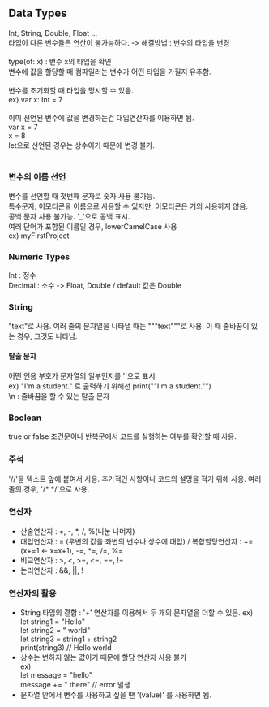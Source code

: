 ## Data Types
Int, String, Double, Float ...<br>
타입이 다른 변수들은 연산이 불가능하다. -> 해결방법 : 변수의 타입을 변경<br>
<br>
type(of: x) : 변수 x의 타입을 확인<br>
변수에 값을 할당할 때 컴파일러는 변수가 어떤 타입을 가질지 유추함.<br>
<br>
변수를 초기화할 때 타입을 명시할 수 있음.<br>
ex) var x: Int = 7<br>
<br>
이미 선언된 변수에 값을 변경하는건 대입연산자를 이용하면 됨.<br>
var x = 7<br>
x = 8<br>
let으로 선언된 경우는 상수이기 때문에 변경 불가.<br>
<br>

### 변수의 이름 선언
변수를 선언할 때 첫번째 문자로 숫자 사용 불가능. <br>
특수문자, 이모티콘을 이름으로 사용할 수 있지만, 이모티콘은 거의 사용하지 않음.<br>
공백 문자 사용 불가능. '_'으로 공백 표시. <br>
여러 단어가 포함된 이름일 경우, lowerCamelCase 사용<br>
ex) myFirstProject

### Numeric Types
Int : 정수<br>
Decimal : 소수 -> Float, Double / default 값은 Double

### String
<p>
"text"로 사용. 
여러 줄의 문자열을 나타낼 때는 """text"""로 사용. 이 때 줄바꿈이 있는 경우, 그것도 나타남. 
</p>

#### 탈출 문자
어떤 인용 부호가 문자열의 일부인지를 '\'으로 표시<br>
ex) "I'm a student." 로 출력하기 위해선 print("\"I'm a student.\"")<br>
\n : 줄바꿈을 할 수 있는 탈출 문자

### Boolean
<p>
true or false
조건문이나 반복문에서 코드를 실행하는 여부를 확인할 때 사용.
</p>

### 주석
<p>
'//'을 텍스트 앞에 붙여서 사용.
추가적인 사항이나 코드의 설명을 적기 위해 사용.
여러 줄의 경우, '/* */'으로 사용.
</p>

### 연산자
- 산술연산자 : +, -, *, /, %(나눈 나머지)
- 대입연산자 : = (우변의 값을 좌변의 변수나 상수에 대입) / 복합할당연산자 : += (x+=1 <- x=x+1), -=, *=, /=, %=
- 비교연산자 : >, <, >=, <=, ==, !=
- 논리연산자 : &&, ||, ! 

### 연산자의 활용
- String 타입의 결합 : '+' 연산자를 이용해서 두 개의 문자열을 더할 수 있음.
ex)<br>
let string1 = "Hello"<br>
let string2 = " world"<br>
let string3 = string1 + string2<br>
print(string3) // Hello world <br>
- 상수는 변하지 않는 값이기 때문에 할당 연산자 사용 불가 <br>
ex) <br>
let message = "hello"<br>
message += " there" // error 발생
- 문자열 안에서 변수를 사용하고 싶을 땐 '\(value)' 를 사용하면 됨.
